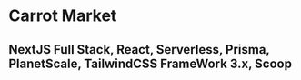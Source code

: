 # Carrot Market
## NextJS Full Stack, React, Serverless, Prisma, PlanetScale, TailwindCSS FrameWork 3.x, Scoop